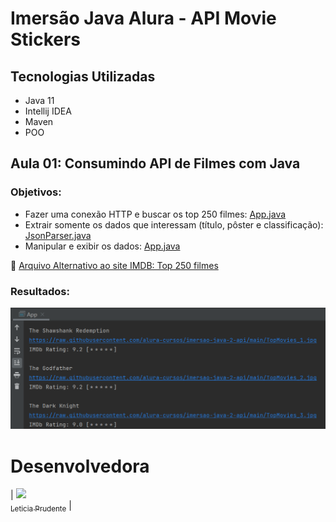 # Imersão Java Alura - API Movie Stickers


## Tecnologias Utilizadas
- Java 11
- Intellij IDEA
- Maven
- POO

## Aula 01: Consumindo API de Filmes com Java
### Objetivos: 
- Fazer uma conexão HTTP e buscar os top 250 filmes: [App.java](src/main/java/App.java)
- Extrair somente os dados que interessam (título, pôster e classificação): [JsonParser.java](src/main/java/JsonParser.java)
- Manipular e exibir os dados: [App.java](src/main/java/App.java)

📂 [Arquivo Alternativo ao site IMDB: Top 250 filmes](https://imdb-api.com/en/API/Top250Movies/k_0ojt0yvm)

### Resultados:

![img.png](Images/result_lesson_01.png)
# Desenvolvedora

| [<img src="https://avatars.githubusercontent.com/u/40453803?v=4" width=115><br><sub>Leticia Prudente</sub>](https://www.linkedin.com/in/leticia-macedo-prudente-de-carvalho/) |
 